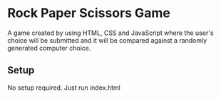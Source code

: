 # Rock Paper Scissors Game

A game created by using HTML, CSS and JavaScript where the user's choice will be submitted and it will be compared against a randomly generated computer choice.

## Setup

No setup required. Just run index.html
